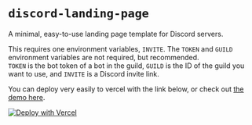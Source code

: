 # `discord-landing-page`

A minimal, easy-to-use landing page template for Discord servers.

This requires one environment variables, `INVITE`. The `TOKEN` and `GUILD` environment variables are not required, but recommended.  
`TOKEN` is the bot token of a bot in the guild, `GUILD` is the ID of the guild you want to use, and `INVITE` is a Discord invite link.

You can deploy very easily to vercel with the link below, or check out [the demo here](https://discord-landing-page.vercel.app/).

[![Deploy with Vercel](https://vercel.com/button)](https://vercel.com/new/git/external?repository-url=https%3A%2F%2Fgithub.com%2Falii%2Fdiscord-landing-page&env=TOKEN,GUILD,INVITE&envDescription=Token%20is%20the%20bot%20token%2C%20guild%20is%20the%20server%20id%2C%20and%20invite%20is%20the%20invite%20to%20the%20server.)
